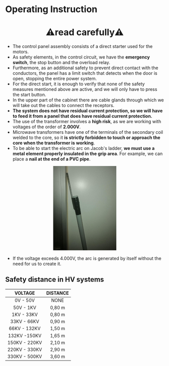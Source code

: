 # Operating Instruction


<H1 align="center"> ⚠️read carefully⚠️ </H1>


- The control panel assembly consists of a direct starter used for the motors.  
- As safety elements, in the control circuit, we have the **emergency switch**, the stop button and the overload relay.  
- Furthermore, as an additional safety to prevent direct contact with the conductors, the panel has a limit switch that detects when the door is open, stopping the entire power system.  
- For the direct start, it is enough to verify that none of the safety measures mentioned above are active, and we will only have to press the start button.  
- In the upper part of the cabinet there are cable glands through which we will take out the cables to connect the receptors.  
- **The system does not have residual current protection, so we will have to feed it from a panel that does have residual current protection.**
- The use of the transformer involves a **high risk**, as we are working with voltages of the order of **2.000V**. 
- Microwave transformers have one of the terminals of the secondary coil welded to the core, so it **is strictly forbidden to touch or approach the core when the transformer is working**.
- To be able to start the electric arc on Jacob's ladder, **we must use a metal element properly insulated in the grip area**. For example, we can place a **nail at the end of a PVC pipe**.  

<p align="center"><img src="../images/insulated-nail.jpg" width="200px"></p>  

- If the voltage exceeds 4.000V, the arc is generated by itself without the need for us to create it.

## Safety distance in HV systems

|    VOLTAGE    | DISTANCE |
|:-------------:|:--------:|
|    0V - 50V   |   NONE   |
|   50V - 1KV   |  0,80 m  |
|   1KV - 33KV  |  0,80 m  |
|  33KV - 66KV  |  0,90 m  |
|  66KV - 132KV |  1,50 m  |
|  132KV -150KV |  1,65 m  |
| 150KV - 220KV |  2,10 m  |
| 220KV - 330KV |  2,90 m  |
| 330KV - 500KV |  3,60 m  |
